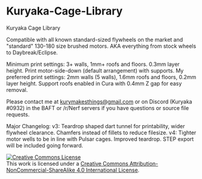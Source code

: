 # Kuryaka-Cage-Library
Kuryaka Cage Library

Compatible with all known standard-sized flywheels on the market and "standard" 130-180 size brushed motors. AKA everything from stock wheels to Daybreak/Eclipse. 

Minimum print settings: 3+ walls, 1mm+ roofs and floors. 0.3mm layer height. Print motor-side-down (default arrangement) with supports.
My preferred print settings: 2mm walls (5 walls), 1.6mm roofs and floors, 0.2mm layer height. Support roofs enabled in Cura with 0.4mm Z gap for easy removal. 

Please contact me at kurymakesthings@gmail.com or on Discord (Kuryaka #0932) in the BAFT or /r/Nerf servers if you have questions or source file requests. 

Major Changelog: 
v3: Teardrop shaped dart tunnel for printability, wider flywheel clearance. Chamfers instead of fillets to reduce filesize. 
v4: Tighter motor wells to be in line with Pulsar cages. Improved teardrop. STEP export will be included going forward.  

<a rel="license" href="http://creativecommons.org/licenses/by-nc-sa/4.0/"><img alt="Creative Commons License" style="border-width:0" src="https://i.creativecommons.org/l/by-nc-sa/4.0/88x31.png" /></a><br />This work is licensed under a <a rel="license" href="http://creativecommons.org/licenses/by-nc-sa/4.0/">Creative Commons Attribution-NonCommercial-ShareAlike 4.0 International License</a>.

